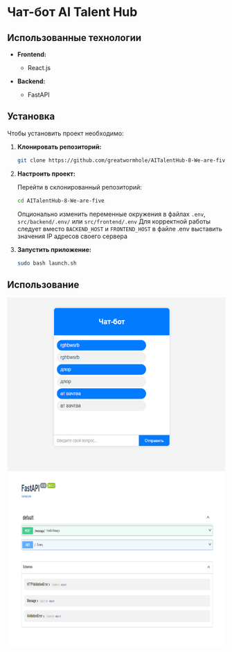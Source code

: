# Чат-бот **AI Talent Hub**

## Использованные технологии

- **Frontend:**
  - React.js

- **Backend:**
  - FastAPI

## Установка

Чтобы установить проект необходимо:

1. **Клонировать репозиторий:**

   ```bash
   git clone https://github.com/greatwormhole/AITalentHub-8-We-are-five.git
   ```

2. **Настроить проект:**

    Перейти в склонированный репозиторий:
    ```bash
    cd AITalentHub-8-We-are-five
    ```

    Опционально изменить переменные окружения в файлах ```.env```, ```src/backend/.env/``` или ```src/frontend/.env```
    Для корректной работы следует вместо ```BACKEND_HOST``` и ```FRONTEND_HOST``` в файле .env выставить значения IP адресов своего сервера

3. **Запустить приложение:**
    ```bash
    sudo bash launch.sh
    ```

## Использование

<div style="text-align: center;">
  <img src="./media/frontend.png" alt="Мое изображение" style="height: 400px; width: 600px; text-align: center;">
  <img src="./media/backend_docs.png" alt="Мое изображение" style="height: 400px; width: 800px; text-align: center;">
</div>